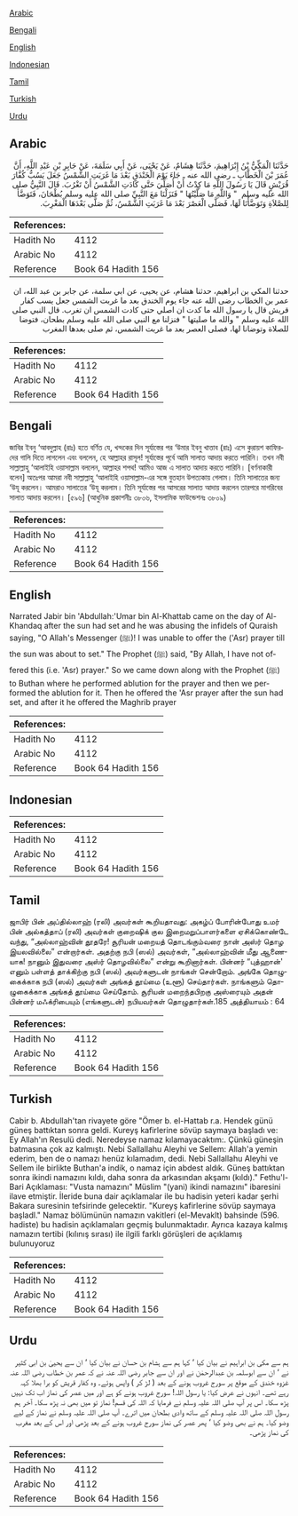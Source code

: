 [Arabic](#arabic)

[Bengali](#bengali)

[English](#english)

[Indonesian](#indonesian)

[Tamil](#tamil)

[Turkish](#turkish)

[Urdu](#urdu)

## Arabic


<div dir="rtl" lang="ar" style={{fontSize:'larger',backgroundColor:'#f8f9fa',padding:20}}>
حَدَّثَنَا الْمَكِّيُّ بْنُ إِبْرَاهِيمَ، حَدَّثَنَا هِشَامٌ، عَنْ يَحْيَى، عَنْ أَبِي سَلَمَةَ، عَنْ جَابِرِ بْنِ عَبْدِ اللَّهِ، أَنَّ عُمَرَ بْنَ الْخَطَّابِ ـ رضى الله عنه ـ جَاءَ يَوْمَ الْخَنْدَقِ بَعْدَ مَا غَرَبَتِ الشَّمْسُ جَعَلَ يَسُبُّ كُفَّارَ قُرَيْشٍ قَالَ يَا رَسُولَ اللَّهِ مَا كِدْتُ أَنْ أُصَلِّيَ حَتَّى كَادَتِ الشَّمْسُ أَنْ تَغْرُبَ‏.‏ قَالَ النَّبِيُّ صلى الله عليه وسلم ‏ "‏ وَاللَّهِ مَا صَلَّيْتُهَا ‏"‏ فَنَزَلْنَا مَعَ النَّبِيِّ صلى الله عليه وسلم بُطْحَانَ، فَتَوَضَّأَ لِلصَّلاَةِ وَتَوَضَّأْنَا لَهَا، فَصَلَّى الْعَصْرَ بَعْدَ مَا غَرَبَتِ الشَّمْسُ، ثُمَّ صَلَّى بَعْدَهَا الْمَغْرِبَ‏.‏
</div>
<div style={{backgroundColor:'#f8f9fa',padding:20, marginBottom: 10}}><table> <thead> <tr> <th>References:</th> <th></th> </tr> </thead> <tbody><tr><td>Hadith No</td><td>4112</td></tr><tr><td>Arabic No</td><td>4112</td></tr><tr><td>Reference</td><td>Book 64 Hadith 156</td></tr></tbody></table></div>


<div dir="rtl" lang="ar" style={{fontSize:'larger',backgroundColor:'#f8f9fa',padding:20}}>
حدثنا المكي بن ابراهيم، حدثنا هشام، عن يحيى، عن ابي سلمة، عن جابر بن عبد الله، ان عمر بن الخطاب رضى الله عنه جاء يوم الخندق بعد ما غربت الشمس جعل يسب كفار قريش قال يا رسول الله ما كدت ان اصلي حتى كادت الشمس ان تغرب. قال النبي صلى الله عليه وسلم " والله ما صليتها " فنزلنا مع النبي صلى الله عليه وسلم بطحان، فتوضا للصلاة وتوضانا لها، فصلى العصر بعد ما غربت الشمس، ثم صلى بعدها المغرب
</div>
<div style={{backgroundColor:'#f8f9fa',padding:20, marginBottom: 10}}><table> <thead> <tr> <th>References:</th> <th></th> </tr> </thead> <tbody><tr><td>Hadith No</td><td>4112</td></tr><tr><td>Arabic No</td><td>4112</td></tr><tr><td>Reference</td><td>Book 64 Hadith 156</td></tr></tbody></table></div>

## Bengali


<div dir="ltr" lang="bn" style={{fontSize:'larger',backgroundColor:'#f8f9fa',padding:20}}>
জাবির ইবনু ‘আবদুল্লাহ (রাঃ) হতে বর্ণিত যে, খন্দকের দিন সূর্যাস্তের পর ‘উমার ইবনু খাত্তাব (রাঃ) এসে কুরায়শ কাফিরদের গালি দিতে লাগলেন এবং বললেন, হে আল্লাহর রাসূল! সূর্যাস্তের পূর্বে আমি সালাত আদায় করতে পারিনি। তখন নবী সাল্লাল্লাহু ‘আলাইহি ওয়াসাল্লাম বললেন, আল্লাহর শপথ! আমিও আজ এ সালাত আদায় করতে পারিনি। [বর্ণনাকারী বলেন] অতঃপর আমরা নবী সাল্লাল্লাহু ‘আলাইহি ওয়াসাল্লাম-এর সঙ্গে বুতহান উপত্যকায় গেলাম। তিনি সালাতের জন্য ‘উযূ করলেন। আমরাও সালাতের ‘উযূ করলাম। তিনি সূর্যাস্তের পর আসরের সালাত আদায় করলেন তারপরে মাগরিবের সালাত আদায় করলেন। [৫৯৬] (আধুনিক প্রকাশনীঃ ৩৮০৬, ইসলামিক ফাউন্ডেশনঃ ৩৮০৯)
</div>
<div style={{backgroundColor:'#f8f9fa',padding:20, marginBottom: 10}}><table> <thead> <tr> <th>References:</th> <th></th> </tr> </thead> <tbody><tr><td>Hadith No</td><td>4112</td></tr><tr><td>Arabic No</td><td>4112</td></tr><tr><td>Reference</td><td>Book 64 Hadith 156</td></tr></tbody></table></div>

## English


<div dir="ltr" lang="en" style={{fontSize:'larger',backgroundColor:'#f8f9fa',padding:20}}>
Narrated Jabir bin 'Abdullah:'Umar bin Al-Khattab came on the day of Al-Khandaq after the sun had set and he was abusing the infidels of Quraish saying, "O Allah's Messenger (ﷺ)! I was unable to offer the ('Asr) prayer till the sun was about to set." The Prophet (ﷺ) said, "By Allah, I have not offered this (i.e. 'Asr) prayer." So we came down along with the Prophet (ﷺ) to Buthan where he performed ablution for the prayer and then we performed the ablution for it. Then he offered the 'Asr prayer after the sun had set, and after it he offered the Maghrib prayer
</div>
<div style={{backgroundColor:'#f8f9fa',padding:20, marginBottom: 10}}><table> <thead> <tr> <th>References:</th> <th></th> </tr> </thead> <tbody><tr><td>Hadith No</td><td>4112</td></tr><tr><td>Arabic No</td><td>4112</td></tr><tr><td>Reference</td><td>Book 64 Hadith 156</td></tr></tbody></table></div>

## Indonesian


<div dir="ltr" lang="id" style={{fontSize:'larger',backgroundColor:'#f8f9fa',padding:20}}>

</div>
<div style={{backgroundColor:'#f8f9fa',padding:20, marginBottom: 10}}><table> <thead> <tr> <th>References:</th> <th></th> </tr> </thead> <tbody><tr><td>Hadith No</td><td>4112</td></tr><tr><td>Arabic No</td><td>4112</td></tr><tr><td>Reference</td><td>Book 64 Hadith 156</td></tr></tbody></table></div>

## Tamil


<div dir="ltr" lang="ta" style={{fontSize:'larger',backgroundColor:'#f8f9fa',padding:20}}>
ஜாபிர் பின் அப்தில்லாஹ் (ரலி) அவர்கள் கூறியதாவது: அகழ்ப் போரின்போது உமர் பின் அல்கத்தாப் (ரலி) அவர்கள் குறைஷிக் குல இறைமறுப்பாளர்களை ஏசிக்கொண்டே வந்து, “அல்லாஹ்வின் தூதரே! சூரியன் மறையத் தொடங்கும்வரை நான் அஸ்ர் தொழ இயலவில்லை” என்றார்கள். அதற்கு நபி (ஸல்) அவர்கள், “அல்லாஹ்வின் மீது ஆணையாக! நானும் இதுவரை அஸ்ர் தொழவில்லை” என்று கூறினார்கள். பின்னர் “புத்ஹான்' எனும் பள்ளத் தாக்கிற்கு நபி (ஸல்) அவர்களுடன் நாங்கள் சென்றோம். அங்கே தொழுகைக்காக நபி (ஸல்) அவர்கள் அங்கத் தூய்மை (உளூ) செய்தார்கள். நாங்களும் தொழுகைக்காக அங்கத் தூய்மை செய்தோம். சூரியன் மறைந்தபிறகு அஸ்ரையும் அதன் பின்னர் மஃக்ரிபையும் (எங்களுடன்) நபியவர்கள் தொழுதார்கள்.185 அத்தியாயம் : 64
</div>
<div style={{backgroundColor:'#f8f9fa',padding:20, marginBottom: 10}}><table> <thead> <tr> <th>References:</th> <th></th> </tr> </thead> <tbody><tr><td>Hadith No</td><td>4112</td></tr><tr><td>Arabic No</td><td>4112</td></tr><tr><td>Reference</td><td>Book 64 Hadith 156</td></tr></tbody></table></div>

## Turkish


<div dir="ltr" lang="tr" style={{fontSize:'larger',backgroundColor:'#f8f9fa',padding:20}}>
Cabir b. Abdullah'tan rivayete göre "Ömer b. el-Hattab r.a. Hendek günü güneş battıktan sonra geldi. Kureyş kafirlerine sövüp saymaya başladı ve: Ey Allah'ın Resulü dedi. Neredeyse namaz kılamayacaktım:. Çünkü güneşin batmasına çok az kalmıştı. Nebi Sallallahu Aleyhi ve Sellem: Allah'a yemin ederim, ben de o namazı henüz kılamadım, dedi. Nebi Sallallahu Aleyhi ve Sellem ile birlikte Buthan'a indik, o namaz için abdest aldık. Güneş battıktan sonra ikindi namazını kıldı, daha sonra da arkasından akşamı (kıldı)." Fethu'l-Bari Açıklaması: "Vusta namazını" Müslim "(yani) ikindi namazını" ibaresini ilave etmiştir. İleride buna dair açıklamalar ile bu hadisin yeteri kadar şerhi Bakara suresinin tefsirinde gelecektir. "Kureyş kafirlerine sövüp saymaya başladl." Namaz bölümünün namazın vakitleri (el-Mevaklt) bahsinde (596. hadiste) bu hadisin açıklamaları geçmiş bulunmaktadır. Ayrıca kazaya kalmış namazın tertibi (kılınış sırası) ile ilgili farklı görüşleri de açıklamış bulunuyoruz
</div>
<div style={{backgroundColor:'#f8f9fa',padding:20, marginBottom: 10}}><table> <thead> <tr> <th>References:</th> <th></th> </tr> </thead> <tbody><tr><td>Hadith No</td><td>4112</td></tr><tr><td>Arabic No</td><td>4112</td></tr><tr><td>Reference</td><td>Book 64 Hadith 156</td></tr></tbody></table></div>

## Urdu


<div dir="rtl" lang="ur" style={{fontSize:'larger',backgroundColor:'#f8f9fa',padding:20}}>
ہم سے مکی بن ابراہیم نے بیان کیا ‘ کہا ہم سے ہشام بن حسان نے بیان کیا ‘ ان سے یحییٰ بن ابی کثیر نے ‘ ان سے ابوسلمہ بن عبدالرحمٰن نے اور ان سے جابر رضی اللہ عنہ نے کہ عمر بن خطاب رضی اللہ عنہ غزوہ خندق کے موقع پر سورج غروب ہونے کے بعد ( لڑ کر ) واپس ہوئے۔ وہ کفار قریش کو برا بھلا کہہ رہے تھے۔ انہوں نے عرض کیا: یا رسول اللہ! سورج غروب ہونے کو ہے اور میں عصر کی نماز اب تک نہیں پڑھ سکا۔ اس پر آپ صلی اللہ علیہ وسلم نے فرمایا کہ اللہ کی قسم! نماز تو میں بھی نہ پڑھ سکا۔ آخر ہم رسول اللہ صلی اللہ علیہ وسلم کے ساتھ وادی بطحان میں اترے۔ آپ صلی اللہ علیہ وسلم نے نماز کے لیے وضو کیا۔ ہم نے بھی وضو کیا ‘ پھر عصر کی نماز سورج غروب ہونے کے بعد پڑھی اور اس کے بعد مغرب کی نماز پڑھی۔
</div>
<div style={{backgroundColor:'#f8f9fa',padding:20, marginBottom: 10}}><table> <thead> <tr> <th>References:</th> <th></th> </tr> </thead> <tbody><tr><td>Hadith No</td><td>4112</td></tr><tr><td>Arabic No</td><td>4112</td></tr><tr><td>Reference</td><td>Book 64 Hadith 156</td></tr></tbody></table></div>